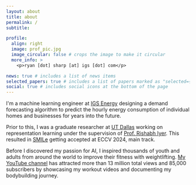 ```yaml
---
layout: about
title: about
permalink: /
subtitle:

profile:
  align: right
  image: prof_pic.jpg
  image_circular: false # crops the image to make it circular
  more_info: >
    <p>ryan [dot] sharp [at] igs [dot] com</p>

news: true # includes a list of news items
selected_papers: true # includes a list of papers marked as "selected={true}"
social: true # includes social icons at the bottom of the page
---
```


I'm a machine learning engineer at [IGS Energy](https://www.utdallas.edu/) designing a demand forecasting algorithm to predict the hourly energy consumption of individual homes and businesses for years into the future.

Prior to this, I was a graduate researcher at [UT Dallas](https://www.utdallas.edu/) working on representation learning under the supervision of [Prof. Rishabh Iyer](https://sites.google.com/view/rishabhiyer/home). This resulted in [SMILe](https://anaymajee.me/assets/project_pages/smile) getting accepted at ECCV 2024, main track.

Before I discovered my passion for AI, I inspired thousands of youth and adults from around the world to improve their fitness with weightlifting. [My YouTube channel](https://www.youtube.com/@RyanXSharp) has attracted more than 13 million total views and 85,000 subscribers by showcasing my workout videos and documenting my bodybuilding journey.